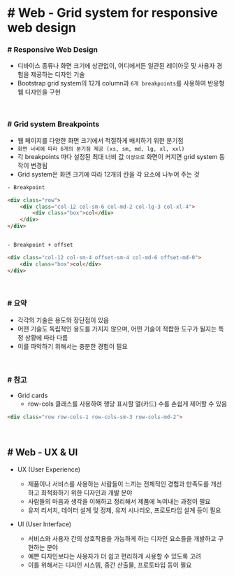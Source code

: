 # # Web - Grid system for responsive web design

### # Responsive Web Design
- 디바이스 종류나 화면 크기에 상관없이, 어디에서든 일관된 레이아웃 및 사용자 경험을 제공하는 디자인 기술
- Bootstrap grid system의 12개 column과 `6개 breakpoints`를 사용하여 반응형 웹 디자인을 구현

<br>

### # Grid system Breakpoints
- 웹 페이지를 다양한 화면 크기에서 적절하게 배치하기 위한 분기점
- `화면 너비에 따라 6개의 분기점 제공 (xs, sm, md, lg, xl, xxl)`
- 각 breakpoints 마다 설정된 최대 너비 값 `이상으로` 화면이 커지면 grid system 동작이 변경됨
- Grid system은 화면 크기에 따라 12개의 칸을 각 요소에 나누어 주는 것

```html
- Breakpoint

<div class="row">
    <div class="col-12 col-sm-6 col-md-2 col-lg-3 col-xl-4">
        <div class="box">col</div>
    </div>
</div>


- Breakpoint + offset

<div class="col-12 col-sm-4 offset-sm-4 col-md-6 offset-md-0">
    <div class="box">col</div>
</div>
```

<br>

### # 요약
- 각각의 기술은 용도와 장단점이 있음
- 어떤 기술도 독립적인 용도를 가지지 않으며, 어떤 기술이 적합한 도구가 될지는 특정 상황에 따라 다름
- 이를 파악하기 위해서는 충분한 경험이 필요

<br>

### # 참고
- Grid cards
    - row-cols 클래스를 사용하여 행당 표시할 열(카드) 수를 손쉽게 제어할 수 있음
```html
<div class="row row-cols-1 row-cols-sm-3 row-cols-md-2">
```

<br>

## # Web - UX & UI
- UX (User Experience)
    - 제품이나 서비스를 사용하는 사람들이 느끼는 전체적인 경험과 만족도를 개선하고 최적화하기 위한 디자인과 개발 분야
    - 사람들의 마음과 생각을 이해하고 정리해서 제품에 녹여내는 과정이 필요
    - 유저 리서치, 데이터 설계 및 정제, 유저 시나리오, 프로토타입 설계 등이 필요

- UI (User Interface)
    - 서비스와 사용자 간의 상호작용을 가능하게 하는 디자인 요소들을 개발하고 구현하는 분야
    - 예쁜 디자인보다는 사용자가 더 쉽고 편리하게 사용할 수 있도록 고려
    - 이를 위해서는 디자인 시스템, 중간 산출물, 프로토타입 등이 필요


    
